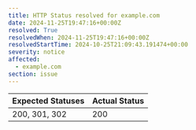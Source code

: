 ```yaml
---
title: HTTP Status resolved for example.com
date: 2024-11-25T19:47:16+00:00Z
resolved: True
resolvedWhen: 2024-11-25T19:47:16+00:00Z
resolvedStartTime: 2024-10-25T21:09:43.191474+00:00
severity: notice
affected:
  - example.com
section: issue
---
```


| Expected Statuses | Actual Status  |
|-------------------|----------------|
| 200, 301, 302 | 200 |
